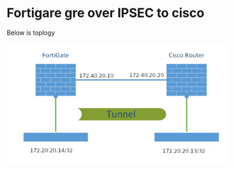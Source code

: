 # Fortigare gre over IPSEC to cisco 


Below is toplogy 

![Toplogy](https://github.com/Amiri83/fortigate/blob/main/firewall.png)
